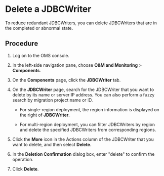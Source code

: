 # Delete a JDBCWriter

To reduce redundant JDBCWriters, you can delete JDBCWriters that are in the completed or abnormal state.

## Procedure

1. Log on to the OMS console.

2. In the left-side navigation pane, choose **O\&M and Monitoring** \> **Components**.

3. On the **Components** page, click the **JDBCWriter** tab.

4. On the **JDBCWriter** page, search for the JDBCWriter that you want to delete by its name or server IP address. You can also perform a fuzzy search by migration project name or ID.

   * For single-region deployment, the region information is displayed on the right of **JDBCWriter**.

   * For multi-region deployment, you can filter JDBCWriters by region and delete the specified JDBCWriters from corresponding regions.

5. Click the **More** icon in the Actions column of the JDBCWriter that you want to delete, and then select **Delete**.

6. In the **Deletion Confirmation** dialog box, enter "delete" to confirm the operation.

7. Click **Delete**.
